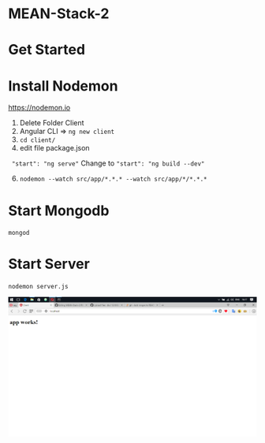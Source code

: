 # MEAN-Stack-2

# Get Started
# Install Nodemon
https://nodemon.io

  1. Delete Folder Client
  3. Angular CLI => `ng new client`
  4. `cd client/`
  5. edit file package.json
  
  ` "start": "ng serve"` Change to `"start": "ng build --dev" ` 

  6. `nodemon --watch src/app/*.*.* --watch src/app/*/*.*.*`

# Start Mongodb
`mongod`

# Start Server
`nodemon server.js`

![alt tag](https://raw.githubusercontent.com/diw112/MEAN-Stack-2/master/app.jpg)


